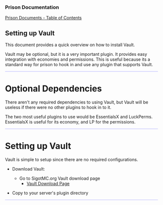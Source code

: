 
### Prison Documentation 
[Prison Documents - Table of Contents](prison_docs_000_toc.md)

## Setting up Vault

This document provides a quick overview on how to install Vault.

Vault may be optional, but it is a very important plugin.  It provides easy integration with economies and permissions.  This is useful because its a standard way for prison to hook in and use any plugin that supports Vault.


<hr style="height:1px; border:none; color:#aaf; background-color:#aaf;">

# Optional Dependencies

There aren't any required dependencies to using Vault, but Vault will be useless if there were no other plugins to hook in to it.

The two most useful plugins to use would be EssentialsX and LuckPerms.  EssentialsX is useful for its economy, and LP for the permissions.


<hr style="height:1px; border:none; color:#aaf; background-color:#aaf;">

# Setting up Vault

Vault is simple to setup since there are no required configurations.

* Download Vault:
    - Go to SigotMC.org Vault download page
      - [Vault Download Page]()
      
* Copy to your server's plugin directory



<hr style="height:1px; border:none; color:#aaf; background-color:#aaf;">
